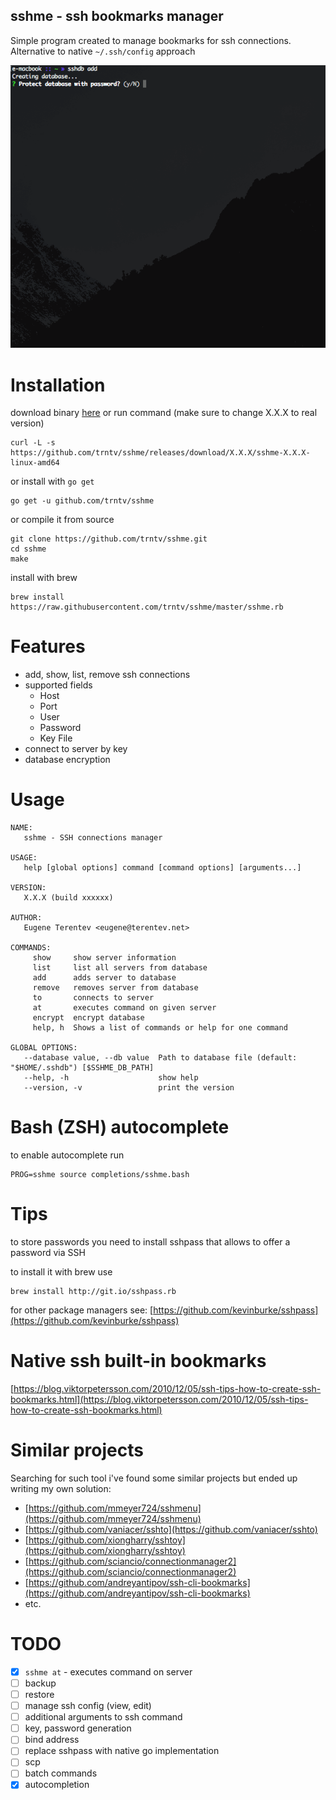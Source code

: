 sshme - ssh bookmarks manager
---
Simple program created to manage bookmarks for ssh connections. Alternative to native ``~/.ssh/config`` approach

![Interface](gui.gif)

# Installation
download binary [here](https://github.com/trntv/sshme/releases) 
or run command (make sure to change X.X.X to real version)
```
curl -L -s https://github.com/trntv/sshme/releases/download/X.X.X/sshme-X.X.X-linux-amd64
```
or install with ``go get``
```
go get -u github.com/trntv/sshme
```
or compile it from source
```
git clone https://github.com/trntv/sshme.git
cd sshme
make
```
install with brew
```
brew install https://raw.githubusercontent.com/trntv/sshme/master/sshme.rb
```

# Features
- add, show, list, remove ssh connections
- supported fields
    - Host
    - Port
    - User
    - Password
    - Key File
- connect to server by key
- database encryption

# Usage
```
NAME:
   sshme - SSH connections manager

USAGE:
   help [global options] command [command options] [arguments...]

VERSION:
   X.X.X (build xxxxxx)

AUTHOR:
   Eugene Terentev <eugene@terentev.net>

COMMANDS:
     show     show server information
     list     list all servers from database
     add      adds server to database
     remove   removes server from database
     to       connects to server
     at       executes command on given server
     encrypt  encrypt database
     help, h  Shows a list of commands or help for one command

GLOBAL OPTIONS:
   --database value, --db value  Path to database file (default: "$HOME/.sshdb") [$SSHME_DB_PATH]
   --help, -h                    show help
   --version, -v                 print the version

```

# Bash (ZSH) autocomplete
to enable autocomplete run
```
PROG=sshme source completions/sshme.bash
```

# Tips
to store passwords you need to install sshpass that allows to 
offer a password via SSH

to install it with brew use
```
brew install http://git.io/sshpass.rb
```
for other package managers see: [https://github.com/kevinburke/sshpass](https://github.com/kevinburke/sshpass)

# Native ssh built-in bookmarks
[https://blog.viktorpetersson.com/2010/12/05/ssh-tips-how-to-create-ssh-bookmarks.html](https://blog.viktorpetersson.com/2010/12/05/ssh-tips-how-to-create-ssh-bookmarks.html)

# Similar projects
Searching for such tool i've found some similar projects but ended up writing my own solution:
 - [https://github.com/mmeyer724/sshmenu](https://github.com/mmeyer724/sshmenu)    
 - [https://github.com/vaniacer/sshto](https://github.com/vaniacer/sshto)
 - [https://github.com/xiongharry/sshtoy](https://github.com/xiongharry/sshtoy)
 - [https://github.com/sciancio/connectionmanager2](https://github.com/sciancio/connectionmanager2)
 - [https://github.com/andreyantipov/ssh-cli-bookmarks](https://github.com/andreyantipov/ssh-cli-bookmarks)
 - etc.
 
# TODO
 - [x] ``sshme at`` - executes command on server
 - [ ] backup
 - [ ] restore
 - [ ] manage ssh config (view, edit)
 - [ ] additional arguments to ssh command
 - [ ] key, password generation
 - [ ] bind address
 - [ ] replace sshpass with native go implementation
 - [ ] scp
 - [ ] batch commands
 - [x] autocompletion
